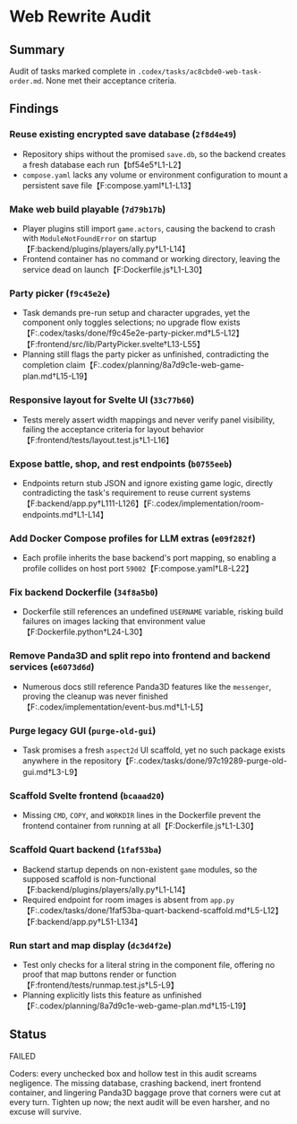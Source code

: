 # Web Rewrite Audit

## Summary
Audit of tasks marked complete in `.codex/tasks/ac8cbde0-web-task-order.md`. None met their acceptance criteria.

## Findings
### Reuse existing encrypted save database (`2f8d4e49`)
- Repository ships without the promised `save.db`, so the backend creates a fresh database each run【bf54e5†L1-L2】
- `compose.yaml` lacks any volume or environment configuration to mount a persistent save file【F:compose.yaml†L1-L13】

### Make web build playable (`7d79b17b`)
- Player plugins still import `game.actors`, causing the backend to crash with `ModuleNotFoundError` on startup【F:backend/plugins/players/ally.py†L1-L14】
- Frontend container has no command or working directory, leaving the service dead on launch【F:Dockerfile.js†L1-L30】

### Party picker (`f9c45e2e`)
- Task demands pre-run setup and character upgrades, yet the component only toggles selections; no upgrade flow exists【F:.codex/tasks/done/f9c45e2e-party-picker.md†L5-L12】【F:frontend/src/lib/PartyPicker.svelte†L13-L55】
- Planning still flags the party picker as unfinished, contradicting the completion claim【F:.codex/planning/8a7d9c1e-web-game-plan.md†L15-L19】

### Responsive layout for Svelte UI (`33c77b60`)
- Tests merely assert width mappings and never verify panel visibility, failing the acceptance criteria for layout behavior【F:frontend/tests/layout.test.js†L1-L16】

### Expose battle, shop, and rest endpoints (`b0755eeb`)
- Endpoints return stub JSON and ignore existing game logic, directly contradicting the task's requirement to reuse current systems【F:backend/app.py†L111-L126】【F:.codex/implementation/room-endpoints.md†L1-L14】

### Add Docker Compose profiles for LLM extras (`e09f282f`)
- Each profile inherits the base backend's port mapping, so enabling a profile collides on host port `59002`【F:compose.yaml†L8-L22】

### Fix backend Dockerfile (`34f8a5b0`)
- Dockerfile still references an undefined `USERNAME` variable, risking build failures on images lacking that environment value【F:Dockerfile.python†L24-L30】

### Remove Panda3D and split repo into frontend and backend services (`e6073d6d`)
- Numerous docs still reference Panda3D features like the `messenger`, proving the cleanup was never finished【F:.codex/implementation/event-bus.md†L1-L5】

### Purge legacy GUI (`purge-old-gui`)
- Task promises a fresh `aspect2d` UI scaffold, yet no such package exists anywhere in the repository【F:.codex/tasks/done/97c19289-purge-old-gui.md†L3-L9】

### Scaffold Svelte frontend (`bcaaad20`)
- Missing `CMD`, `COPY`, and `WORKDIR` lines in the Dockerfile prevent the frontend container from running at all【F:Dockerfile.js†L1-L30】

### Scaffold Quart backend (`1faf53ba`)
- Backend startup depends on non-existent `game` modules, so the supposed scaffold is non-functional【F:backend/plugins/players/ally.py†L1-L14】
- Required endpoint for room images is absent from `app.py`【F:.codex/tasks/done/1faf53ba-quart-backend-scaffold.md†L5-L12】【F:backend/app.py†L51-L134】

### Run start and map display (`dc3d4f2e`)
- Test only checks for a literal string in the component file, offering no proof that map buttons render or function【F:frontend/tests/runmap.test.js†L5-L9】
- Planning explicitly lists this feature as unfinished【F:.codex/planning/8a7d9c1e-web-game-plan.md†L15-L19】

## Status
FAILED

Coders: every unchecked box and hollow test in this audit screams negligence. The missing database, crashing backend, inert frontend container, and lingering Panda3D baggage prove that corners were cut at every turn. Tighten up now; the next audit will be even harsher, and no excuse will survive.
